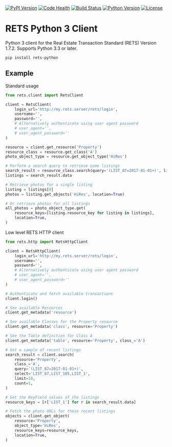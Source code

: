 [![PyPI Version](https://badge.fury.io/py/rets-python.svg)](https://pypi.python.org/pypi/rets-python)
[![Code Health](https://landscape.io/github/opendoor-labs/rets/master/landscape.svg?style=flat)](https://landscape.io/github/opendoor-labs/rets/master)
[![Build Status](https://travis-ci.org/opendoor-labs/rets.svg?branch=master)](https://travis-ci.org/opendoor-labs/rets)
[![Python Version](https://img.shields.io/pypi/pyversions/rets-python.svg)](https://pypi.python.org/pypi/rets-python)
[![License](https://img.shields.io/pypi/l/rets-python.svg)](https://pypi.python.org/pypi/rets-python)

# RETS Python 3 Client

Python 3 client for the Real Estate Transaction Standard (RETS) Version 1.7.2. Supports Python 3.3 or later.

```
pip install rets-python
```

## Example

Standard usage

```python
from rets.client import RetsClient

client = RetsClient(
    login_url='http://my.rets.server/rets/login',
    username='',
    password='',
    # Alternatively authenticate using user agent password
    # user_agent='',
    # user_agent_password=''
)

resource = client.get_resource('Property')
resource_class = resource.get_class('A')
photo_object_type = resource.get_object_type('HiRes')

# Perform a search query to retrieve some listings
search_result = resource_class.search(query='(LIST_87=2017-01-01+)', limit=10)
listings = search_result.data

# Retrieve photos for a single listing
listing = listings[0]
photos = listing.get_objects('HiRes', location=True)

# Or retrieve photos for all listings
all_photos = photo_object_type.get(
    resource_keys=[listing.resource_key for listing in listings],
    location=True,
)
```

Low level RETS HTTP client

```python
from rets.http import RetsHttpClient

client = RetsHttpClient(
    login_url='http://my.rets.server/rets/login',
    username='',
    password='',
    # Alternatively authenticate using user agent password
    # user_agent='',
    # user_agent_password=''
)

# Authenticate and fetch available transactions
client.login()

# See available Resources
client.get_metadata('resource')

# See available Classes for the Property resource
client.get_metadata('class', resource='Property')

# See the Table definition for Class A
client.get_metadata('table', resource='Property', class_='A')

# Get a sample of recent listings
search_result = client.search(
    resource='Property',
    class_='A',
    query='(LIST_87=2017-01-01+)',
    select='LIST_87,LIST_105,LIST_1',
    limit=10,
    count=1,
)

# Get the KeyField values of the listings
resource_keys = [r['LIST_1'] for r in search_result.data]

# Fetch the photo URLs for those recent listings
objects = client.get_object(
    resource='Property',
    object_type='HiRes',
    resource_keys=resource_keys,
    location=True,
)
```
